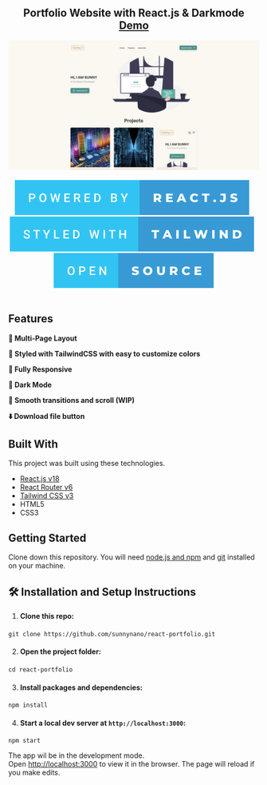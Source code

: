 <h2 align="center">
    Portfolio Website with React.js & Darkmode<br/>
    <a href="https://todo.netlify.app" target="_blank">Demo</a> <br/>
</h2>
<div align="center">
    <img alt="screenshot" src="./images/screenshot.png" /> 
</div>
<br/>
<div align="center">
    <img alt="React.js" src="./images/powered-by-react.js.svg" /> &nbsp;
    <img alt="TailwindCSS" src="./images/styled-with-tailwind.svg" /> &nbsp;
    <img alt="OpenSource" src="./images/open-source.svg" />
</div>
<br/>

## Features

**📖 Multi-Page Layout**

**🎨 Styled with TailwindCSS with easy to customize colors**

**📱 Fully Responsive**

**🌙 Dark Mode**

**🧈 Smooth transitions and scroll (WIP)**

**⬇️ Download file button**

## Built With

This project was built using these technologies.

- [React.js v18](https://reactjs.org/)
- [React Router v6](https://reactrouter.com/en/main)
- [Tailwind CSS v3](https://tailwindcss.com)
- HTML5
- CSS3

## Getting Started

Clone down this repository. You will need [node.js and npm](https://nodejs.org/en/) and [git](https://git-scm.com/) installed on your machine.

## 🛠 Installation and Setup Instructions

1. #### Clone this repo:

```
git clone https://github.com/sunnynano/react-portfolio.git
```

2. #### Open the project folder:

```
cd react-portfolio
```

3. #### Install packages and dependencies:

```
npm install
```

4. #### Start a local dev server at `http://localhost:3000`:

```
npm start
```

The app wil be in the development mode.\
Open [http://localhost:3000](http://localhost:3000) to view it in the browser.
The page will reload if you make edits.
